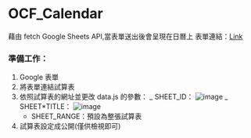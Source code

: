 # OCF_Calendar

藉由 fetch Google Sheets API,當表單送出後會呈現在日曆上
表單連結：[Link](https://forms.gle/C9aQBrgSt4w7aC7d7)

### 準備工作：

1. Google 表單
2. 將表單連結試算表
3. 依照試算表的網址並更改 data.js 的參數：
   _ SHEET_ID：
   ![image](https://hackmd.io/_uploads/SkYMHw4Ln.png)
   _ SHEET\*TITLE：
   ![image](https://hackmd.io/_uploads/SkVk8w4I3.png)
   - SHEET_RANGE：預設為整張試算表
4. 試算表設定成公開(僅供檢視即可)
